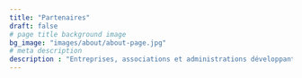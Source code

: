 ```yaml
---
title: "Partenaires"
draft: false
# page title background image
bg_image: "images/about/about-page.jpg"
# meta description
description : "Entreprises, associations et administrations développant, promouvant ou utilisant des solutions basées sur OpenPGP. [Contactez-nous](/fr/contact) pour devenir partenaire&nbsp;!"
---
```

